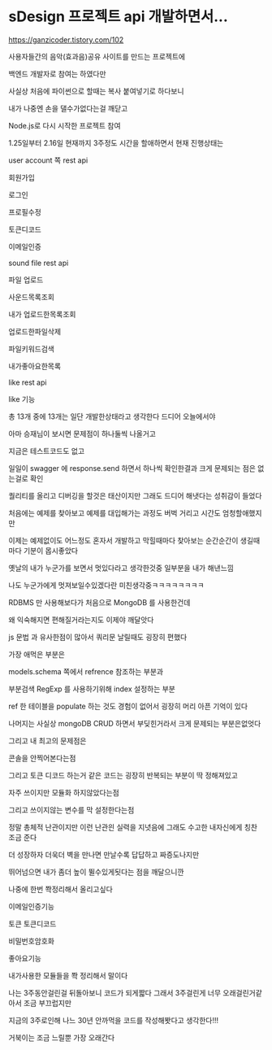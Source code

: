 # sDesign 프로젝트 api 개발하면서...
https://ganzicoder.tistory.com/102

사용자들간의 음악(효과음)공유 사이트를 만드는 프로젝트에

백엔드 개발자로 참여는 하였다만 

사실상 처음에 파이썬으로 할때는 복사 붙여넣기로 하다보니 

 

내가 나중엔 손을 댈수가없다는걸 깨닫고 

Node.js로 다시 시작한 프로젝트 참여

1.25일부터 2.16일 현재까지 3주정도 시간을 할애하면서 현재 진행상태는

user account 쪽 rest api 

회원가입

로그인

프로필수정

토큰디코드

이메일인증

sound file rest api 

파일 업로드

사운드목록조회

내가 업로드한목록조회

업로드한파일삭제

파일키워드검색

내가좋아요한목록

like rest api 

like 기능

 

총 13개 중에 13개는 일단 개발한상태라고 생각한다 드디어 오늘에서야 

아마 승재님이 보시면 문제점이 하나둘씩 나올거고

지금은 테스트코드도 없고 

일일이 swagger 에 response.send 하면서 하나씩 확인한결과 크게 문제되는 점은 없는걸로 확인

퀄리티를 올리고 디버깅을 할것은 태산이지만 그래도 드디어 해냇다는 성취감이 들었다

 

처음에는 예제를 찾아보고 예제를 대입해가는 과정도 버벅 거리고 시간도 엄청할애했지만

이제는 예제없이도 어느정도 혼자서 개발하고 막힐때마다 찾아보는 순간순간이 생길때마다 기분이 몹시좋았다

 

옛날의 내가 누군가를 보면서 멋있다라고 생각한것중 일부분을 내가 해낸느낌

나도 누군가에게 멋져보일수있겠다란 미친생각중ㅋㅋㅋㅋㅋㅋㅋㅋ

 

RDBMS 만 사용해보다가 처음으로 MongoDB 를 사용한건데

왜 익숙해지면 편해질거라는지도 이제야 깨달앗다

js 문법 과 유사한점이 많아서 쿼리문 날릴때도 굉장히 편했다

 

가장 애먹은 부분은 

models.schema 쪽에서 refrence 참조하는 부분과 

부분검색 RegExp 를 사용하기위해 index 설정하는 부분 

ref 한 테이블을 populate 하는 것도 경험이 없어서 굉장히 머리 아픈 기억이 있다

 

나머지는 사실상 mongoDB CRUD 하면서 부딪힌거라서 크게 문제되는 부분은없엇다

 

그리고 내 최고의 문제점은 

콘솔을 안찍어본다는점

 

그리고 토큰 디코드 하는거 같은 코드는 굉장히 반복되는 부분이 딱 정해져있고

자주 쓰이지만 모듈화 하지않았다는점

그리고 쓰이지않는 변수를 막 설정한다는점

 

정말 총체적 난관이지만 이런 난관읜 실력을 지녓음에 그래도 수고한 내자신에게 칭찬 조금 준다

더 성장하자 더욱더 벽을 만나면 만날수록 답답하고 짜증도나지만

뛰어넘으면 내가 좀더 높이 뛸수있게됫다는 점을 깨달으니깐

 

나중에 한번 쫙정리해서 올리고싶다

이메일인증기능

토큰 토큰디코드

비밀번호암호화 

좋아요기능 

내가사용한 모듈들을 쫙 정리해서 말이다

 

나는 3주동안걸린걸 뒤돌아보니 코드가 되게짧다 그래서 3주걸린게 너무 오래걸린거같아서 조금 부끄럽지만

지금의 3주로인해 나느 30년 안까먹을 코드를 작성해봣다고 생각한다!!!

 

거북이는 조금 느릴뿐 가장 오래간다